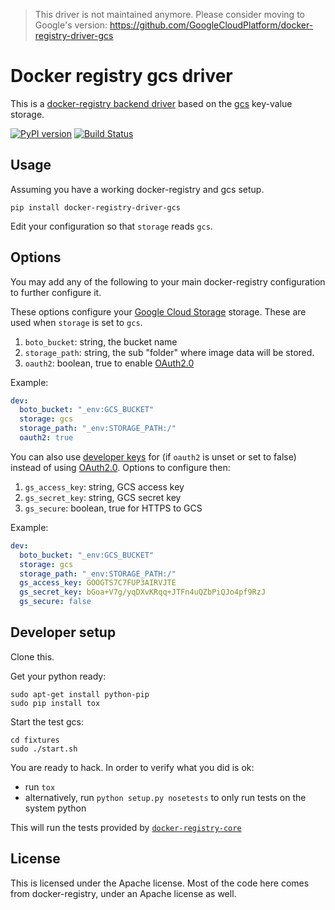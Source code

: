 > This driver is not maintained anymore. Please consider moving to Google's version: https://github.com/GoogleCloudPlatform/docker-registry-driver-gcs

# Docker registry gcs driver

This is a [docker-registry backend driver](https://github.com/dotcloud/docker-registry/tree/master/depends/docker-registry-core) based on the [gcs](http://reverbrain.com/gcs/) key-value storage.

[![PyPI version][pypi-image]][pypi-url]
[![Build Status][travis-image]][travis-url]

## Usage

Assuming you have a working docker-registry and gcs setup.

`pip install docker-registry-driver-gcs`

Edit your configuration so that `storage` reads `gcs`.


## Options

You may add any of the following to your main docker-registry configuration to further configure it.

These options configure your [Google Cloud Storage](https://cloud.google.com/products/cloud-storage/) storage.
These are used when `storage` is set to `gcs`.

1. `boto_bucket`: string, the bucket name
1. `storage_path`: string, the sub "folder" where image data will be stored.
1. `oauth2`: boolean, true to enable [OAuth2.0](https://developers.google.com/accounts/docs/OAuth2)

Example:
```yaml
dev:
  boto_bucket: "_env:GCS_BUCKET"
  storage: gcs
  storage_path: "_env:STORAGE_PATH:/"
  oauth2: true
```

You can also use [developer keys](https://developers.google.com/storage/docs/reference/v1/getting-startedv1#keys) for (if `oauth2` is unset or set to false) instead
of using [OAuth2.0](https://developers.google.com/accounts/docs/OAuth2). Options to configure then:

1. `gs_access_key`: string, GCS access key
1. `gs_secret_key`: string, GCS secret key
1. `gs_secure`: boolean, true for HTTPS to GCS

Example:
```yaml
dev:
  boto_bucket: "_env:GCS_BUCKET"
  storage: gcs
  storage_path: "_env:STORAGE_PATH:/"
  gs_access_key: GOOGTS7C7FUP3AIRVJTE
  gs_secret_key: bGoa+V7g/yqDXvKRqq+JTFn4uQZbPiQJo4pf9RzJ
  gs_secure: false
```

## Developer setup

Clone this.

Get your python ready:

```
sudo apt-get install python-pip
sudo pip install tox
```

Start the test gcs:

```
cd fixtures
sudo ./start.sh
```

You are ready to hack.
In order to verify what you did is ok:
 * run `tox`
 * alternatively, run `python setup.py nosetests` to only run tests on the system python

This will run the tests provided by [`docker-registry-core`](https://github.com/dotcloud/docker-registry/tree/master/depends/docker-registry-core)


## License

This is licensed under the Apache license.
Most of the code here comes from docker-registry, under an Apache license as well.

[pypi-url]: https://pypi.python.org/pypi/docker-registry-driver-gcs
[pypi-image]: https://badge.fury.io/py/docker-registry-driver-gcs.svg

[travis-url]: http://travis-ci.org/dmp42/docker-registry-driver-gcs
[travis-image]: https://secure.travis-ci.org/dmp42/docker-registry-driver-gcs.png?branch=master
